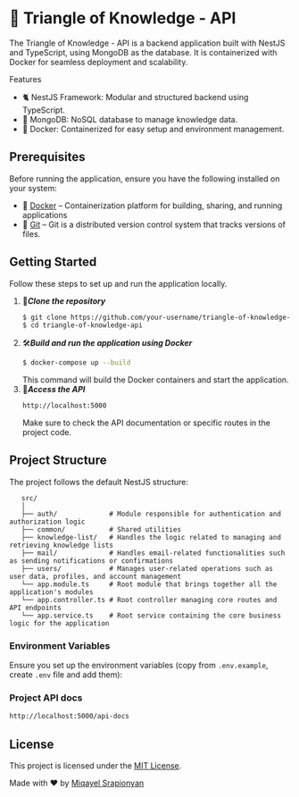 # 🚀 Triangle of Knowledge - API

The Triangle of Knowledge - API is a backend application built with NestJS and TypeScript, using MongoDB as the database. It is containerized with Docker for seamless deployment and scalability.

Features
- 🐈 NestJS Framework: Modular and structured backend using TypeScript.
- 🍃 MongoDB: NoSQL database to manage knowledge data.
- 🐳 Docker: Containerized for easy setup and environment management.

## Prerequisites
Before running the application, ensure you have the following installed on your system:

- 🐳 [Docker](https://www.docker.com/) – Containerization platform for building, sharing, and running applications
- 🐙 [Git](https://git-scm.com/downloads) – Git is a distributed version control system that tracks versions of files.

## Getting Started
Follow these steps to set up and run the application locally.

1. 📁***Clone the repository***
   ```bash
   $ git clone https://github.com/your-username/triangle-of-knowledge-api.git
   $ cd triangle-of-knowledge-api
   ```
2. 🛠️***Build and run the application using Docker***
   ```bash
   $ docker-compose up --build
   ```
   This command will build the Docker containers and start the application.
3. 📡***Access the API***
   ```bash
   http://localhost:5000
   ```
   Make sure to check the API documentation or specific routes in the project code.

## Project Structure
The project follows the default NestJS structure:

```
   src/
   │
   ├── auth/             # Module responsible for authentication and authorization logic
   ├── common/           # Shared utilities
   ├── knowledge-list/   # Handles the logic related to managing and retrieving knowledge lists
   ├── mail/             # Handles email-related functionalities such as sending notifications or confirmations
   ├── users/            # Manages user-related operations such as user data, profiles, and account management
   └── app.module.ts     # Root module that brings together all the application's modules
   └── app.controller.ts # Root controller managing core routes and API endpoints
   └── app.service.ts    # Root service containing the core business logic for the application
```

### Environment Variables
Ensure you set up the environment variables (copy from `.env.example`, create `.env` file and add them):

### Project API docs
```bash
http://localhost:5000/api-docs
```

## License

This project is licensed under the [MIT License](LICENSE).

Made with ❤️ by [Miqayel Srapionyan](https://github.com/miqo-srapionyan)
